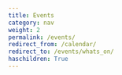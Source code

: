 ```yaml
---
title: Events
category: nav
weight: 2
permalink: /events/
redirect_from: /calendar/
redirect_to: /events/whats_on/
haschildren: True
---
```

